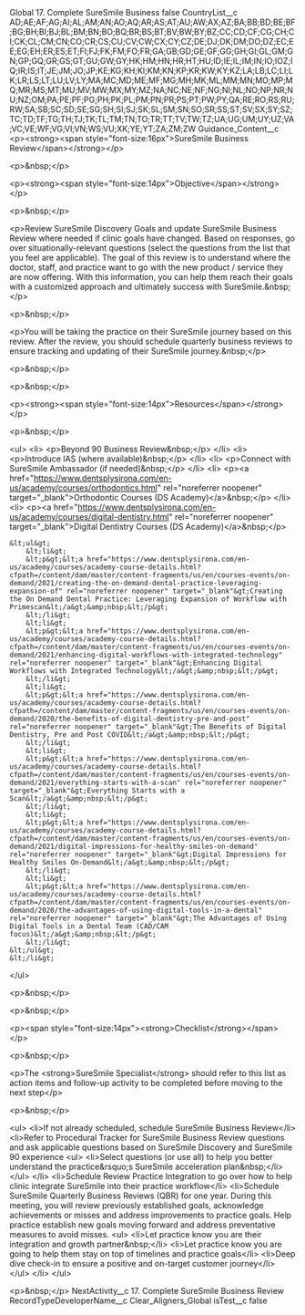 <?xml version="1.0" encoding="utf-8"?>
<CustomMetadata xmlns="http://soap.sforce.com/2006/04/metadata" xmlns:xsi="http://www.w3.org/2001/XMLSchema-instance" xmlns:xsd="http://www.w3.org/2001/XMLSchema">
  <label>Global 17. Complete SureSmile Business</label>
  <protected>false</protected>
  <values>
    <field>CountryList__c</field>
    <value xsi:type="xsd:string">AD;AE;AF;AG;AI;AL;AM;AN;AO;AQ;AR;AS;AT;AU;AW;AX;AZ;BA;BB;BD;BE;BF;BG;BH;BI;BJ;BL;BM;BN;BO;BQ;BR;BS;BT;BV;BW;BY;BZ;CC;CD;CF;CG;CH;CI;CK;CL;CM;CN;CO;CR;CS;CU;CV;CW;CX;CY;CZ;DE;DJ;DK;DM;DO;DZ;EC;EE;EG;EH;ER;ES;ET;FI;FJ;FK;FM;FO;FR;GA;GB;GD;GE;GF;GG;GH;GI;GL;GM;GN;GP;GQ;GR;GS;GT;GU;GW;GY;HK;HM;HN;HR;HT;HU;ID;IE;IL;IM;IN;IO;IOZ;IQ;IR;IS;IT;JE;JM;JO;JP;KE;KG;KH;KI;KM;KN;KP;KR;KW;KY;KZ;LA;LB;LC;LI;LK;LR;LS;LT;LU;LV;LY;MA;MC;MD;ME;MF;MG;MH;MK;ML;MM;MN;MO;MP;MQ;MR;MS;MT;MU;MV;MW;MX;MY;MZ;NA;NC;NE;NF;NG;NI;NL;NO;NP;NR;NU;NZ;OM;PA;PE;PF;PG;PH;PK;PL;PM;PN;PR;PS;PT;PW;PY;QA;RE;RO;RS;RU;RW;SA;SB;SC;SD;SE;SG;SH;SI;SJ;SK;SL;SM;SN;SO;SR;SS;ST;SV;SX;SY;SZ;TC;TD;TF;TG;TH;TJ;TK;TL;TM;TN;TO;TR;TT;TV;TW;TZ;UA;UG;UM;UY;UZ;VA;VC;VE;WF;VG;VI;VN;WS;VU;XK;YE;YT;ZA;ZM;ZW</value>
  </values>
  <values>
    <field>Guidance_Content__c</field>
    <value xsi:type="xsd:string">&lt;p&gt;&lt;strong&gt;&lt;span style="font-size:16px"&gt;SureSmile Business Review&lt;/span&gt;&lt;/strong&gt;&lt;/p&gt;

&lt;p&gt;&amp;nbsp;&lt;/p&gt;

&lt;p&gt;&lt;strong&gt;&lt;span style="font-size:14px"&gt;Objective&lt;/span&gt;&lt;/strong&gt;&lt;/p&gt;

&lt;p&gt;&amp;nbsp;&lt;/p&gt;

&lt;p&gt;Review SureSmile Discovery Goals and update SureSmile Business Review where needed if clinic goals have changed. Based on responses, go over situationally-relevant questions (select the questions from the list that you feel are applicable). The goal of this review is to understand where the doctor, staff, and practice want to go with the new product / service they are now offering. With this information, you can help them reach their goals with a customized approach and ultimately success with SureSmile.&amp;nbsp;&lt;/p&gt;

&lt;p&gt;&amp;nbsp;&lt;/p&gt;

&lt;p&gt;You will be taking the practice on their SureSmile journey based on this review. After the review, you should schedule quarterly business reviews to ensure tracking and updating of their SureSmile journey.&amp;nbsp;&lt;/p&gt;

&lt;p&gt;&amp;nbsp;&lt;/p&gt;

&lt;p&gt;&amp;nbsp;&lt;/p&gt;

&lt;p&gt;&lt;strong&gt;&lt;span style="font-size:14px"&gt;Resources&lt;/span&gt;&lt;/strong&gt;&lt;/p&gt;

&lt;p&gt;&amp;nbsp;&lt;/p&gt;

&lt;ul&gt;
&lt;li&gt;
&lt;p&gt;Beyond 90 Business Review&amp;nbsp;&lt;/p&gt;
&lt;/li&gt;
&lt;li&gt;
&lt;p&gt;Introduce IAS (where available)&amp;nbsp;&lt;/p&gt;
&lt;/li&gt;
&lt;li&gt;
&lt;p&gt;Connect with SureSmile Ambassador (if needed)&amp;nbsp;&lt;/p&gt;
&lt;/li&gt;
&lt;li&gt;
&lt;p&gt;&lt;a href="https://www.dentsplysirona.com/en-us/academy/courses/orthodontics.html" rel="noreferrer noopener" target="_blank"&gt;Orthodontic Courses (DS Academy)&lt;/a&gt;&amp;nbsp;&lt;/p&gt;
&lt;/li&gt;
&lt;li&gt;
&lt;p&gt;&lt;a href="https://www.dentsplysirona.com/en-us/academy/courses/digital-dentistry.html" rel="noreferrer noopener" target="_blank"&gt;Digital Dentistry Courses (DS Academy)&lt;/a&gt;&amp;nbsp;&lt;/p&gt;

	&lt;ul&gt;
		&lt;li&gt;
		&lt;p&gt;&lt;a href="https://www.dentsplysirona.com/en-us/academy/courses/academy-course-details.html?cfpath=/content/dam/master/content-fragments/us/en/courses-events/on-demand/2021/creating-the-on-demand-dental-practice-leveraging-expansion-of" rel="noreferrer noopener" target="_blank"&gt;Creating the On Demand Dental Practice: Leveraging Expansion of Workflow with Primescan&lt;/a&gt;&amp;nbsp;&lt;/p&gt;
		&lt;/li&gt;
		&lt;li&gt;
		&lt;p&gt;&lt;a href="https://www.dentsplysirona.com/en-us/academy/courses/academy-course-details.html?cfpath=/content/dam/master/content-fragments/us/en/courses-events/on-demand/2021/enhancing-digital-workflows-with-integrated-technology" rel="noreferrer noopener" target="_blank"&gt;Enhancing Digital Workflows with Integrated Technology&lt;/a&gt;&amp;nbsp;&lt;/p&gt;
		&lt;/li&gt;
		&lt;li&gt;
		&lt;p&gt;&lt;a href="https://www.dentsplysirona.com/en-us/academy/courses/academy-course-details.html?cfpath=/content/dam/master/content-fragments/us/en/courses-events/on-demand/2020/the-benefits-of-digital-dentistry-pre-and-post" rel="noreferrer noopener" target="_blank"&gt;The Benefits of Digital Dentistry, Pre and Post COVID&lt;/a&gt;&amp;nbsp;&lt;/p&gt;
		&lt;/li&gt;
		&lt;li&gt;
		&lt;p&gt;&lt;a href="https://www.dentsplysirona.com/en-us/academy/courses/academy-course-details.html?cfpath=/content/dam/master/content-fragments/us/en/courses-events/on-demand/2021/everything-starts-with-a-scan" rel="noreferrer noopener" target="_blank"&gt;Everything Starts with a Scan&lt;/a&gt;&amp;nbsp;&lt;/p&gt;
		&lt;/li&gt;
		&lt;li&gt;
		&lt;p&gt;&lt;a href="https://www.dentsplysirona.com/en-us/academy/courses/academy-course-details.html?cfpath=/content/dam/master/content-fragments/us/en/courses-events/on-demand/2021/digital-impressions-for-healthy-smiles-on-demand" rel="noreferrer noopener" target="_blank"&gt;Digital Impressions for Healthy Smiles On-Demand&lt;/a&gt;&amp;nbsp;&lt;/p&gt;
		&lt;/li&gt;
		&lt;li&gt;
		&lt;p&gt;&lt;a href="https://www.dentsplysirona.com/en-us/academy/courses/academy-course-details.html?cfpath=/content/dam/master/content-fragments/us/en/courses-events/on-demand/2020/the-advantages-of-using-digital-tools-in-a-dental" rel="noreferrer noopener" target="_blank"&gt;The Advantages of Using Digital Tools in a Dental Team (CAD/CAM focus)&lt;/a&gt;&amp;nbsp;&lt;/p&gt;
		&lt;/li&gt;
	&lt;/ul&gt;
	&lt;/li&gt;
&lt;/ul&gt;

&lt;p&gt;&amp;nbsp;&lt;/p&gt;

&lt;p&gt;&amp;nbsp;&lt;/p&gt;

&lt;p&gt;&lt;span style="font-size:14px"&gt;&lt;strong&gt;Checklist&lt;/strong&gt;&lt;/span&gt;&lt;/p&gt;

&lt;p&gt;&amp;nbsp;&lt;/p&gt;

&lt;p&gt;The &lt;strong&gt;SureSmile Specialist&lt;/strong&gt; should refer to this list as action items and follow-up activity to be completed before moving to the next step&lt;/p&gt;

&lt;p&gt;&amp;nbsp;&lt;/p&gt;

&lt;ul&gt;
&lt;li&gt;If not already scheduled, schedule SureSmile Business Review&lt;/li&gt;
&lt;li&gt;Refer to Procedural Tracker for SureSmile Business Review questions and ask applicable questions based on SureSmile Discovery and SureSmile 90 experience
&lt;ul&gt;
&lt;li&gt;Select questions (or use all) to help you better understand the practice&amp;rsquo;s SureSmile acceleration plan&amp;nbsp;&lt;/li&gt;
&lt;/ul&gt;
&lt;/li&gt;
&lt;li&gt;Schedule Review Practice Integration to go over how to help clinic integrate SureSmile into their practice workflow&lt;/li&gt;
&lt;li&gt;Schedule SureSmile Quarterly Business Reviews (QBR) for one year. During this meeting, you will review previously established goals, acknowledge achievements or misses and address improvements to practice goals. Help practice establish new goals moving forward and address preventative measures to avoid misses.
&lt;ul&gt;
&lt;li&gt;Let practice know you are their integration and growth partner&amp;nbsp;&lt;/li&gt;
&lt;li&gt;Let practice know you are going to help them stay on top of timelines and practice goals&lt;/li&gt;
&lt;li&gt;Deep dive check-in to ensure a positive and on-target customer journey&lt;/li&gt;
&lt;/ul&gt;
&lt;/li&gt;
&lt;/ul&gt;

&lt;p&gt;&amp;nbsp;&lt;/p&gt;</value>
</values>
<values>
<field>NextActivity__c</field>
<value xsi:type="xsd:string">17. Complete SureSmile Business Review</value>
</values>
<values>
<field>RecordTypeDeveloperName__c</field>
<value xsi:type="xsd:string">Clear_Aligners_Global</value>
</values>
<values>
<field>isTest__c</field>
<value xsi:type="xsd:boolean">false</value>
</values>
</CustomMetadata>